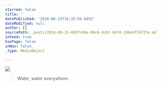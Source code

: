 ```yaml
---
starred: false
title: ''
datePublished: '2016-08-15T15:35:56.845Z'
dateModified: null
author: []
sourcePath: _posts/2016-08-15-8b5fc49a-98c6-4cbf-8d7d-196a5f7672fe.md
inFeed: true
hasPage: false
inNav: false
_type: MediaObject

---
```

![](https://the-grid-user-content.s3-us-west-2.amazonaws.com/980eb529-7fa0-4f0c-b899-4fccb308444e.jpg)

> Water, water everywhere.